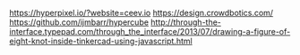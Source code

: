 https://hyperpixel.io/?website=ceev.io
https://design.crowdbotics.com/
https://github.com/ijmbarr/hypercube
http://through-the-interface.typepad.com/through_the_interface/2013/07/drawing-a-figure-of-eight-knot-inside-tinkercad-using-javascript.html
